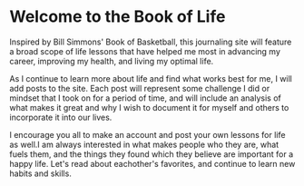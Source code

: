 # Welcome to the Book of Life
Inspired by Bill Simmons' Book of Basketball, this journaling site will feature a broad scope of life lessons that have helped me most in advancing my career, improving my health, and living my optimal life. 

As I continue to learn more about life and find what works best for me, I will add posts to the site. Each post will represent some challenge I did or mindset that I took on for a period of time, and will include an analysis of what makes it great and why I wish to document it for myself and others to incorporate it into our lives. 

I encourage you all to make an account and post your own lessons for life as well.I am always interested in what makes people who they are, what fuels them, and the things they found which they believe are important for a happy life. Let's read about eachother's favorites, and continue to learn new habits and skills.
